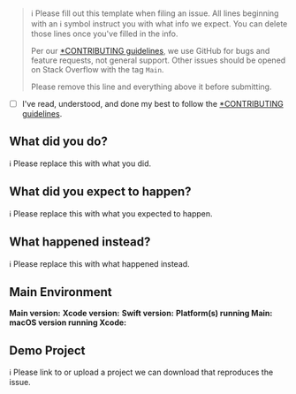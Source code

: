 > ℹ Please fill out this template when filing an issue.
> All lines beginning with an ℹ symbol instruct you with what info we expect. You can delete those lines once you've filled in the info.
>
> Per our [*CONTRIBUTING guidelines](https://github.com/inacioferrarini/Main/blob/master/CONTRIBUTING.md), we use GitHub for
> bugs and feature requests, not general support. Other issues should be opened on Stack Overflow with the tag `Main`.
>
> Please remove this line and everything above it before submitting.

* [ ] I've read, understood, and done my best to follow the [*CONTRIBUTING guidelines](https://github.com/inacioferrarini/Main/blob/master/CONTRIBUTING.md).

## What did you do?

ℹ Please replace this with what you did.

## What did you expect to happen?

ℹ Please replace this with what you expected to happen.

## What happened instead?

ℹ Please replace this with what happened instead.

## Main Environment

**Main version:**
**Xcode version:**
**Swift version:**
**Platform(s) running Main:**
**macOS version running Xcode:**

## Demo Project

ℹ Please link to or upload a project we can download that reproduces the issue.
